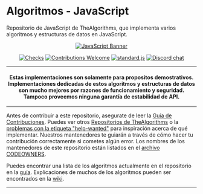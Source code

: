# Algoritmos - JavaScript

<!-- Front Matter -->
Repositorio de JavaScript de TheAlgorithms, que implementa varios algoritmos y estructuras de datos en JavaScript.

<div align="center">

  [![JavaScript Banner][banner]](DIRECTORY.md)

  [![Checks][checks]][actions]
  [![Contributions Welcome][welcome]](CONTRIBUTING.md)
  [![standard.js][standard-logo]][standard-js]
  [![Discord chat][chat]][discord-server]

  
</div>

---

<!-- Disclaimer -->

<h4 align="center">
  Estas implementaciones son solamente para propositos demostrativos. Implementaciones dedicadas de estos algoritmos y estructuras
  de datos son mucho mejores por razones de funcionamiento y seguridad. Tampoco proveemos ninguna garantía de estabilidad de API.
</h4>

---

<!-- Body -->

Antes de contribuir a este repositorio, asegurate de leer la [Guía de Contribuciones](CONTRIBUTING.md). Puedes ver otros
 [Repositorios de TheAlgorithms][repositories] o la [problemas con la etiqueta "help-wanted"][help-wanted] para
inspiración acerca de qué implementar. Nuestros mantenedores te guiarán a través de cómo hacer tu contribución correctamente
si cometes algún error. Los nombres de los mantenedores de este repositorio están listados en el
[archivo CODEOWNERS](.github/CODEOWNERS).

Puedes encontrar una lista de los algoritmos actualmente en el repositorio  en la [guía](DIRECTORY.md). Explicaciones de
muchos de los algoritmos pueden ser encontrados en la [wiki][explanation].

---

<!-- Banner Image -->
[banner]: https://user-images.githubusercontent.com/68542775/167072911-dc31eac8-6885-4a05-9c25-279ecce22a79.png

<!-- Badge Links -->
[standard-logo]: https://img.shields.io/badge/code%20style-standardjs-%23f3df49
[chat]: https://img.shields.io/discord/808045925556682782.svg?logo=discord&colorB=7289DA
[welcome]: https://img.shields.io/static/v1.svg?label=Contributions&message=Welcome&color=0059b3
[checks]: https://img.shields.io/github/actions/workflow/status/TheAlgorithms/JavaScript/Ci.yml?branch=master&label=checks
[grade]: https://img.shields.io/lgtm/grade/javascript/g/TheAlgorithms/JavaScript.svg?logo=lgtm&logoWidth=18

<!-- External Links -->
[standard-js]: https://standardjs.com/
[discord-server]: https://the-algorithms.com/discord/
[actions]: https://github.com/TheAlgorithms/JavaScript/actions
[explanation]: https://github.com/TheAlgorithms/JavaScript/wiki
[repositories]: https://github.com/orgs/TheAlgorithms/repositories
[help-wanted]: https://github.com/TheAlgorithms/JavaScript/issues?q=is%3Aopen+is%3Aissue+label%3A%22help+wanted%22
